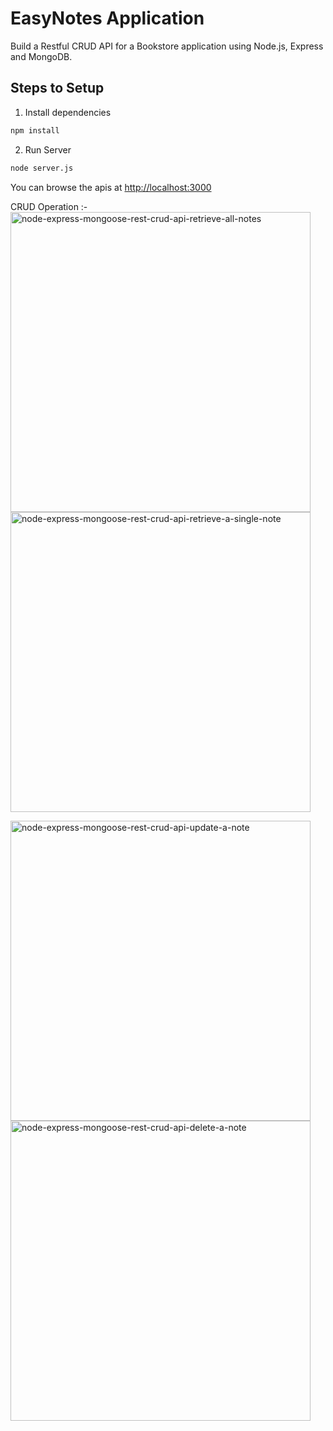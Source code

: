 # EasyNotes Application

Build a Restful CRUD API for a Bookstore application using Node.js, Express and MongoDB.

## Steps to Setup

1. Install dependencies

```bash
npm install
```

2. Run Server

```bash
node server.js
```

You can browse the apis at <http://localhost:3000>

CRUD Operation :-
<img width="480" alt="node-express-mongoose-rest-crud-api-retrieve-all-notes" src="https://github.com/shiva7830/nodejs_bookStore_App/assets/101035995/e8d74e2d-26ae-4596-b664-fd70d7ad7569">
<img width="480" alt="node-express-mongoose-rest-crud-api-retrieve-a-single-note" src="https://github.com/shiva7830/nodejs_bookStore_App/assets/101035995/2ec38161-8aad-4507-8eb0-be4c0cd305e3">

<img width="480" alt="node-express-mongoose-rest-crud-api-update-a-note" src="https://github.com/shiva7830/nodejs_bookStore_App/assets/101035995/bdc18519-f7d2-44be-acef-8808a3e20b29">


<img width="480" alt="node-express-mongoose-rest-crud-api-delete-a-note" src="https://github.com/shiva7830/nodejs_bookStore_App/assets/101035995/898f35ab-0ef8-41e1-b75b-22a73bc281ba">


